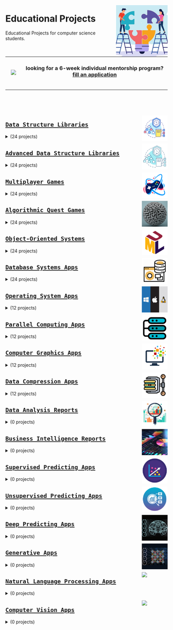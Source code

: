 <a href="/README.md"><img align="right" width="160" src="/logos/educational-projects.png"></img></a>

# Educational Projects
Educational Projects for computer science students.

<table>
    <tbody>
<tr>
<td align="center" width="10%"><a href="https://github.com/cs-MohamedAyman/cs-MohamedAyman/blob/master/mentorship-programs/educational-projects.md"><img src="https://github.com/cs-MohamedAyman/cs-MohamedAyman/blob/master/repos-icons/announcement.png" width="100%"></img></a></td>
<td align="center" width="90%"><h3>looking for a 6-week individual mentorship program? <a href="https://github.com/cs-MohamedAyman/cs-MohamedAyman/blob/master/mentorship-programs/educational-projects.md">fill an application</a></h3><br></td>
</tr>
    </tbody>
</table>

<br><br><br>

<a href="/data-structure-libraries/README.md"><img align="right" width="80" src="/logos/data-structure-libraries.png"></img></a>

## [`Data Structure Libraries`](/data-structure-libraries/README.md)

<details>
    <summary>(24 projects)</summary>
    <br>
<table>
    <thead>
        <tr>
<th width="120px" align="center"><a href="https://github.com/cs-MohamedAyman/Educational-Projects/blob/master/data-structure-libraries/README.md">Array Library</a></th>
<th width="120px" align="center"><a href="https://github.com/cs-MohamedAyman/Educational-Projects/blob/master/data-structure-libraries/README.md">Stack Array Based Library</a></th>
<th width="120px" align="center"><a href="https://github.com/cs-MohamedAyman/Educational-Projects/blob/master/data-structure-libraries/README.md">Queue Array Based Library</a></th>
<th width="120px" align="center"><a href="https://github.com/cs-MohamedAyman/Educational-Projects/blob/master/data-structure-libraries/README.md">Deque Array Based Library</a></th>
<th width="120px" align="center"><a href="https://github.com/cs-MohamedAyman/Educational-Projects/blob/master/data-structure-libraries/README.md">Linked List Library</a></th>
<th width="120px" align="center"><a href="https://github.com/cs-MohamedAyman/Educational-Projects/blob/master/data-structure-libraries/README.md">Stack Linked List Based Library</a></th>
<th width="120px" align="center"><a href="https://github.com/cs-MohamedAyman/Educational-Projects/blob/master/data-structure-libraries/README.md">Queue Linked List Based Library</a></th>
<th width="120px" align="center"><a href="https://github.com/cs-MohamedAyman/Educational-Projects/blob/master/data-structure-libraries/README.md">Deque Linked List Based Library</a></th>
        </tr>
    </thead>
    <tbody>
<td align="center"><a href="https://github.com/cs-MohamedAyman/Educational-Projects/blob/master/data-structure-libraries/README.md">
<img width="100%" src="https://github.com/cs-MohamedAyman/Educational-Projects/blob/master/logos/array-library.png"></img></a></td>
<td align="center"><a href="https://github.com/cs-MohamedAyman/Educational-Projects/blob/master/data-structure-libraries/README.md">
<img width="100%" src="https://github.com/cs-MohamedAyman/Educational-Projects/blob/master/logos/stack-library.png"></img></a></td>
<td align="center"><a href="https://github.com/cs-MohamedAyman/Educational-Projects/blob/master/data-structure-libraries/README.md">
<img width="100%" src="https://github.com/cs-MohamedAyman/Educational-Projects/blob/master/logos/queue-library.png"></img></a></td>
<td align="center"><a href="https://github.com/cs-MohamedAyman/Educational-Projects/blob/master/data-structure-libraries/README.md">
<img width="100%" src="https://github.com/cs-MohamedAyman/Educational-Projects/blob/master/logos/deque-library.png"></img></a></td>
<td align="center"><a href="https://github.com/cs-MohamedAyman/Educational-Projects/blob/master/data-structure-libraries/README.md">
<img width="100%" src="https://github.com/cs-MohamedAyman/Educational-Projects/blob/master/logos/linked-list-library.png"></img></a></td>
<td align="center"><a href="https://github.com/cs-MohamedAyman/Educational-Projects/blob/master/data-structure-libraries/README.md">
<img width="100%" src="https://github.com/cs-MohamedAyman/Educational-Projects/blob/master/logos/stack-library.png"></img></a></td>
<td align="center"><a href="https://github.com/cs-MohamedAyman/Educational-Projects/blob/master/data-structure-libraries/README.md">
<img width="100%" src="https://github.com/cs-MohamedAyman/Educational-Projects/blob/master/logos/queue-library.png"></img></a></td>
<td align="center"><a href="https://github.com/cs-MohamedAyman/Educational-Projects/blob/master/data-structure-libraries/README.md">
<img width="100%" src="https://github.com/cs-MohamedAyman/Educational-Projects/blob/master/logos/deque-library.png"></img></a></td>
    </tbody>
    <thead>
        <tr>
<th width="120px" align="center"><a href="https://github.com/cs-MohamedAyman/Educational-Projects/blob/master/data-structure-libraries/README.md">Binary Search Tree Library</a></th>
<th width="120px" align="center"><a href="https://github.com/cs-MohamedAyman/Educational-Projects/blob/master/data-structure-libraries/README.md">AVL Tree Library</a></th>
<th width="120px" align="center"><a href="https://github.com/cs-MohamedAyman/Educational-Projects/blob/master/data-structure-libraries/README.md">Red Black Tree Library</a></th>
<th width="120px" align="center"><a href="https://github.com/cs-MohamedAyman/Educational-Projects/blob/master/data-structure-libraries/README.md">Splay Tree Library</a></th>
<th width="120px" align="center"><a href="https://github.com/cs-MohamedAyman/Educational-Projects/blob/master/data-structure-libraries/README.md">Trie Library</a></th>
<th width="120px" align="center"><a href="https://github.com/cs-MohamedAyman/Educational-Projects/blob/master/data-structure-libraries/README.md">Disjoint Set Library</a></th>
<th width="120px" align="center"><a href="https://github.com/cs-MohamedAyman/Educational-Projects/blob/master/data-structure-libraries/README.md">Segment Tree Library</a></th>
<th width="120px" align="center"><a href="https://github.com/cs-MohamedAyman/Educational-Projects/blob/master/data-structure-libraries/README.md">Binary Indexed Tree Library</a></th>
        </tr>
    </thead>
    <tbody>
<td align="center"><a href="https://github.com/cs-MohamedAyman/Educational-Projects/blob/master/data-structure-libraries/README.md">
<img width="100%" src="https://github.com/cs-MohamedAyman/Educational-Projects/blob/master/logos/binary-search-tree-library.png"></img></a></td>
<td align="center"><a href="https://github.com/cs-MohamedAyman/Educational-Projects/blob/master/data-structure-libraries/README.md">
<img width="100%" src="https://github.com/cs-MohamedAyman/Educational-Projects/blob/master/logos/avl-tree-library.png"></img></a></td>
<td align="center"><a href="https://github.com/cs-MohamedAyman/Educational-Projects/blob/master/data-structure-libraries/README.md">
<img width="100%" src="https://github.com/cs-MohamedAyman/Educational-Projects/blob/master/logos/red-black-tree-library.png"></img></a></td>
<td align="center"><a href="https://github.com/cs-MohamedAyman/Educational-Projects/blob/master/data-structure-libraries/README.md">
<img width="100%" src="https://github.com/cs-MohamedAyman/Educational-Projects/blob/master/logos/splay-tree-library.png"></img></a></td>
<td align="center"><a href="https://github.com/cs-MohamedAyman/Educational-Projects/blob/master/data-structure-libraries/README.md">
<img width="100%" src="https://github.com/cs-MohamedAyman/Educational-Projects/blob/master/logos/trie-library.png"></img></a></td>
<td align="center"><a href="https://github.com/cs-MohamedAyman/Educational-Projects/blob/master/data-structure-libraries/README.md">
<img width="100%" src="https://github.com/cs-MohamedAyman/Educational-Projects/blob/master/logos/disjoint-set-library.png"></img></a></td>
<td align="center"><a href="https://github.com/cs-MohamedAyman/Educational-Projects/blob/master/data-structure-libraries/README.md">
<img width="100%" src="https://github.com/cs-MohamedAyman/Educational-Projects/blob/master/logos/segment-tree-library.png"></img></a></td>
<td align="center"><a href="https://github.com/cs-MohamedAyman/Educational-Projects/blob/master/data-structure-libraries/README.md">
<img width="100%" src="https://github.com/cs-MohamedAyman/Educational-Projects/blob/master/logos/binary-indexed-tree-library.png"></img></a></td>
    </tbody>
    <thead>
        <tr>
<th width="120px" align="center"><a href="https://github.com/cs-MohamedAyman/Educational-Projects/blob/master/data-structure-libraries/README.md">Binary Heap Library</a></th>
<th width="120px" align="center"><a href="https://github.com/cs-MohamedAyman/Educational-Projects/blob/master/data-structure-libraries/README.md">Binomial Heap Library</a></th>
<th width="120px" align="center"><a href="https://github.com/cs-MohamedAyman/Educational-Projects/blob/master/data-structure-libraries/README.md">Fibonacci Heap Library</a></th>
<th width="120px" align="center"><a href="https://github.com/cs-MohamedAyman/Educational-Projects/blob/master/data-structure-libraries/README.md">Pairing Heap Library</a></th>
<th width="120px" align="center"><a href="https://github.com/cs-MohamedAyman/Educational-Projects/blob/master/data-structure-libraries/README.md">Hash Map Library</a></th>
<th width="120px" align="center"><a href="https://github.com/cs-MohamedAyman/Educational-Projects/blob/master/data-structure-libraries/README.md">Open Addressing Hash Table Library</a></th>
<th width="120px" align="center"><a href="https://github.com/cs-MohamedAyman/Educational-Projects/blob/master/data-structure-libraries/README.md">Chained Hash Table Library</a></th>
<th width="120px" align="center"><a href="https://github.com/cs-MohamedAyman/Educational-Projects/blob/master/data-structure-libraries/README.md">Double Hashing Hash Table Library</a></th>
        </tr>
    </thead>
    <tbody>
<td align="center"><a href="https://github.com/cs-MohamedAyman/Educational-Projects/blob/master/data-structure-libraries/README.md">
<img width="100%" src="https://github.com/cs-MohamedAyman/Educational-Projects/blob/master/logos/binary-heap-library.png"></img></a></td>
<td align="center"><a href="https://github.com/cs-MohamedAyman/Educational-Projects/blob/master/data-structure-libraries/README.md">
<img width="100%" src="https://github.com/cs-MohamedAyman/Educational-Projects/blob/master/logos/binomial-heap-library.png"></img></a></td>
<td align="center"><a href="https://github.com/cs-MohamedAyman/Educational-Projects/blob/master/data-structure-libraries/README.md">
<img width="100%" src="https://github.com/cs-MohamedAyman/Educational-Projects/blob/master/logos/fibonacci-heap-library.png"></img></a></td>
<td align="center"><a href="https://github.com/cs-MohamedAyman/Educational-Projects/blob/master/data-structure-libraries/README.md">
<img width="100%" src="https://github.com/cs-MohamedAyman/Educational-Projects/blob/master/logos/pairing-heap-library.png"></img></a></td>
<td align="center"><a href="https://github.com/cs-MohamedAyman/Educational-Projects/blob/master/data-structure-libraries/README.md">
<img width="100%" src="https://github.com/cs-MohamedAyman/Educational-Projects/blob/master/logos/hash-map-library.png"></img></a></td>
<td align="center"><a href="https://github.com/cs-MohamedAyman/Educational-Projects/blob/master/data-structure-libraries/README.md">
<img width="100%" src="https://github.com/cs-MohamedAyman/Educational-Projects/blob/master/logos/open-addressing-hash-table-library.png"></img></a></td>
<td align="center"><a href="https://github.com/cs-MohamedAyman/Educational-Projects/blob/master/data-structure-libraries/README.md">
<img width="100%" src="https://github.com/cs-MohamedAyman/Educational-Projects/blob/master/logos/chained-hash-table-library.png"></img></a></td>
<td align="center"><a href="https://github.com/cs-MohamedAyman/Educational-Projects/blob/master/data-structure-libraries/README.md">
<img width="100%" src="https://github.com/cs-MohamedAyman/Educational-Projects/blob/master/logos/double-hashing-hash-table-library.png"></img></a></td>
    </tbody>
</table>
</details>


<a href="/advanced-data-structure-libraries/README.md"><img align="right" width="80" src="/logos/advanced-data-structure-libraries.png"></img></a>

## [`Advanced Data Structure Libraries`](/advanced-data-structure-libraries/README.md)

<details>
    <summary>(24 projects)</summary>
    <br>
<table>
    <thead>
        <tr>
<th width="120px" align="center"><a href="https://github.com/cs-MohamedAyman/Educational-Projects/blob/master/advanced-data-structure-libraries/README.md">Treap Library</a></th>
<th width="120px" align="center"><a href="https://github.com/cs-MohamedAyman/Educational-Projects/blob/master/advanced-data-structure-libraries/README.md">Interval Tree Library</a></th>
<th width="120px" align="center"><a href="https://github.com/cs-MohamedAyman/Educational-Projects/blob/master/advanced-data-structure-libraries/README.md">K-D Tree Library</a></th>
<th width="120px" align="center"><a href="https://github.com/cs-MohamedAyman/Educational-Projects/blob/master/advanced-data-structure-libraries/README.md">AA Tree Library</a></th>
<th width="120px" align="center"><a href="https://github.com/cs-MohamedAyman/Educational-Projects/blob/master/advanced-data-structure-libraries/README.md">Cartesian Tree Library</a></th>
<th width="120px" align="center"><a href="https://github.com/cs-MohamedAyman/Educational-Projects/blob/master/advanced-data-structure-libraries/README.md">2-3 Tree Library</a></th>
<th width="120px" align="center"><a href="https://github.com/cs-MohamedAyman/Educational-Projects/blob/master/advanced-data-structure-libraries/README.md">Scapegoat Tree Library</a></th>
<th width="120px" align="center"><a href="https://github.com/cs-MohamedAyman/Educational-Projects/blob/master/advanced-data-structure-libraries/README.md">Link-Cut Tree Library</a></th>
        </tr>
    </thead>
    <tbody>
<td align="center"><a href="https://github.com/cs-MohamedAyman/Educational-Projects/blob/master/advanced-data-structure-libraries/README.md">
<img width="100%" src="https://github.com/cs-MohamedAyman/Educational-Projects/blob/master/logos/treap-library.png"></img></a></td>
<td align="center"><a href="https://github.com/cs-MohamedAyman/Educational-Projects/blob/master/advanced-data-structure-libraries/README.md">
<img width="100%" src="https://github.com/cs-MohamedAyman/Educational-Projects/blob/master/logos/interval-tree-library.png"></img></a></td>
<td align="center"><a href="https://github.com/cs-MohamedAyman/Educational-Projects/blob/master/advanced-data-structure-libraries/README.md">
<img width="100%" src="https://github.com/cs-MohamedAyman/Educational-Projects/blob/master/logos/k-d-tree-library.png"></img></a></td>
<td align="center"><a href="https://github.com/cs-MohamedAyman/Educational-Projects/blob/master/advanced-data-structure-libraries/README.md">
<img width="100%" src="https://github.com/cs-MohamedAyman/Educational-Projects/blob/master/logos/aa-tree-library.png"></img></a></td>
<td align="center"><a href="https://github.com/cs-MohamedAyman/Educational-Projects/blob/master/advanced-data-structure-libraries/README.md">
<img width="100%" src="https://github.com/cs-MohamedAyman/Educational-Projects/blob/master/logos/cartesian-tree-library.png"></img></a></td>
<td align="center"><a href="https://github.com/cs-MohamedAyman/Educational-Projects/blob/master/advanced-data-structure-libraries/README.md">
<img width="100%" src="https://github.com/cs-MohamedAyman/Educational-Projects/blob/master/logos/2-3-tree-library.png"></img></a></td>
<td align="center"><a href="https://github.com/cs-MohamedAyman/Educational-Projects/blob/master/advanced-data-structure-libraries/README.md">
<img width="100%" src="https://github.com/cs-MohamedAyman/Educational-Projects/blob/master/logos/scapegoat-tree-library.png"></img></a></td>
<td align="center"><a href="https://github.com/cs-MohamedAyman/Educational-Projects/blob/master/advanced-data-structure-libraries/README.md">
<img width="100%" src="https://github.com/cs-MohamedAyman/Educational-Projects/blob/master/logos/link-cut-tree-library.png"></img></a></td>
    </tbody>
    <thead>
        <tr>
<th width="120px" align="center"><a href="https://github.com/cs-MohamedAyman/Educational-Projects/blob/master/advanced-data-structure-libraries/README.md">Skip List Library</a></th>
<th width="120px" align="center"><a href="https://github.com/cs-MohamedAyman/Educational-Projects/blob/master/advanced-data-structure-libraries/README.md">B-Tree Library</a></th>
<th width="120px" align="center"><a href="https://github.com/cs-MohamedAyman/Educational-Projects/blob/master/advanced-data-structure-libraries/README.md">R-Tree Library</a></th>
<th width="120px" align="center"><a href="https://github.com/cs-MohamedAyman/Educational-Projects/blob/master/advanced-data-structure-libraries/README.md">K-ary Tree Library</a></th>
<th width="120px" align="center"><a href="https://github.com/cs-MohamedAyman/Educational-Projects/blob/master/advanced-data-structure-libraries/README.md">Cuckoo Hash Table Library</a></th>
<th width="120px" align="center"><a href="https://github.com/cs-MohamedAyman/Educational-Projects/blob/master/advanced-data-structure-libraries/README.md">Robin Hood Hash Table Library</a></th>
<th width="120px" align="center"><a href="https://github.com/cs-MohamedAyman/Educational-Projects/blob/master/advanced-data-structure-libraries/README.md">Hopscotch Hash Table Library</a></th>
<th width="120px" align="center"><a href="https://github.com/cs-MohamedAyman/Educational-Projects/blob/master/advanced-data-structure-libraries/README.md">Dynamic Perfect Hash Table Library</a></th>
        </tr>
    </thead>
    <tbody>
<td align="center"><a href="https://github.com/cs-MohamedAyman/Educational-Projects/blob/master/advanced-data-structure-libraries/README.md">
<img width="100%" src="https://github.com/cs-MohamedAyman/Educational-Projects/blob/master/logos/skip-list-library.png"></img></a></td>
<td align="center"><a href="https://github.com/cs-MohamedAyman/Educational-Projects/blob/master/advanced-data-structure-libraries/README.md">
<img width="100%" src="https://github.com/cs-MohamedAyman/Educational-Projects/blob/master/logos/b-tree-library.png"></img></a></td>
<td align="center"><a href="https://github.com/cs-MohamedAyman/Educational-Projects/blob/master/advanced-data-structure-libraries/README.md">
<img width="100%" src="https://github.com/cs-MohamedAyman/Educational-Projects/blob/master/logos/r-tree-library.png"></img></a></td>
<td align="center"><a href="https://github.com/cs-MohamedAyman/Educational-Projects/blob/master/advanced-data-structure-libraries/README.md">
<img width="100%" src="https://github.com/cs-MohamedAyman/Educational-Projects/blob/master/logos/k-ary-tree-library.png"></img></a></td>
<td align="center"><a href="https://github.com/cs-MohamedAyman/Educational-Projects/blob/master/advanced-data-structure-libraries/README.md">
<img width="100%" src="https://github.com/cs-MohamedAyman/Educational-Projects/blob/master/logos/cuckoo-hash-table-library.png"></img></a></td>
<td align="center"><a href="https://github.com/cs-MohamedAyman/Educational-Projects/blob/master/advanced-data-structure-libraries/README.md">
<img width="100%" src="https://github.com/cs-MohamedAyman/Educational-Projects/blob/master/logos/robin-hood-hash-table-library.png"></img></a></td>
<td align="center"><a href="https://github.com/cs-MohamedAyman/Educational-Projects/blob/master/advanced-data-structure-libraries/README.md">
<img width="100%" src="https://github.com/cs-MohamedAyman/Educational-Projects/blob/master/logos/hopscotch-hash-table-library.png"></img></a></td>
<td align="center"><a href="https://github.com/cs-MohamedAyman/Educational-Projects/blob/master/advanced-data-structure-libraries/README.md">
<img width="100%" src="https://github.com/cs-MohamedAyman/Educational-Projects/blob/master/logos/dynamic-perfect-hash-table-library.png"></img></a></td>
    </tbody>
    <thead>
        <tr>
<th width="120px" align="center"><a href="https://github.com/cs-MohamedAyman/Educational-Projects/blob/master/advanced-data-structure-libraries/README.md">Suffix Array Library</a></th>
<th width="120px" align="center"><a href="https://github.com/cs-MohamedAyman/Educational-Projects/blob/master/advanced-data-structure-libraries/README.md">Suffix Tree Library</a></th>
<th width="120px" align="center"><a href="https://github.com/cs-MohamedAyman/Educational-Projects/blob/master/advanced-data-structure-libraries/README.md">Suffix Automaton Library</a></th>
<th width="120px" align="center"><a href="https://github.com/cs-MohamedAyman/Educational-Projects/blob/master/advanced-data-structure-libraries/README.md">Sparse Suffix Array/Tree Library</a></th>
<th width="120px" align="center"><a href="https://github.com/cs-MohamedAyman/Educational-Projects/blob/master/advanced-data-structure-libraries/README.md">Generalized Suffix Array/Tree Library</a></th>
<th width="120px" align="center"><a href="https://github.com/cs-MohamedAyman/Educational-Projects/blob/master/advanced-data-structure-libraries/README.md">Dynamic Suffix Array/Tree Library</a></th>
<th width="120px" align="center"><a href="https://github.com/cs-MohamedAyman/Educational-Projects/blob/master/advanced-data-structure-libraries/README.md">Online Suffix Array/Tree Library</a></th>
<th width="120px" align="center"><a href="https://github.com/cs-MohamedAyman/Educational-Projects/blob/master/advanced-data-structure-libraries/README.md">Compressed Suffix Array/Tree Library</a></th>
        </tr>
    </thead>
    <tbody>
<td align="center"><a href="https://github.com/cs-MohamedAyman/Educational-Projects/blob/master/advanced-data-structure-libraries/README.md">
<img width="100%" src="https://github.com/cs-MohamedAyman/Educational-Projects/blob/master/logos/suffix-array-library.png"></img></a></td>
<td align="center"><a href="https://github.com/cs-MohamedAyman/Educational-Projects/blob/master/advanced-data-structure-libraries/README.md">
<img width="100%" src="https://github.com/cs-MohamedAyman/Educational-Projects/blob/master/logos/suffix-tree-library.png"></img></a></td>
<td align="center"><a href="https://github.com/cs-MohamedAyman/Educational-Projects/blob/master/advanced-data-structure-libraries/README.md">
<img width="100%" src="https://github.com/cs-MohamedAyman/Educational-Projects/blob/master/logos/suffix-automaton-library.png"></img></a></td>
<td align="center"><a href="https://github.com/cs-MohamedAyman/Educational-Projects/blob/master/advanced-data-structure-libraries/README.md">
<img width="100%" src="https://github.com/cs-MohamedAyman/Educational-Projects/blob/master/logos/sparse-suffix-array-tree-library.png"></img></a></td>
<td align="center"><a href="https://github.com/cs-MohamedAyman/Educational-Projects/blob/master/advanced-data-structure-libraries/README.md">
<img width="100%" src="https://github.com/cs-MohamedAyman/Educational-Projects/blob/master/logos/generalized-suffix-array-tree-library.png"></img></a></td>
<td align="center"><a href="https://github.com/cs-MohamedAyman/Educational-Projects/blob/master/advanced-data-structure-libraries/README.md">
<img width="100%" src="https://github.com/cs-MohamedAyman/Educational-Projects/blob/master/logos/dynamic-suffix-array-tree-library.png"></img></a></td>
<td align="center"><a href="https://github.com/cs-MohamedAyman/Educational-Projects/blob/master/advanced-data-structure-libraries/README.md">
<img width="100%" src="https://github.com/cs-MohamedAyman/Educational-Projects/blob/master/logos/online-suffix-array-tree-library.png"></img></a></td>
<td align="center"><a href="https://github.com/cs-MohamedAyman/Educational-Projects/blob/master/advanced-data-structure-libraries/README.md">
<img width="100%" src="https://github.com/cs-MohamedAyman/Educational-Projects/blob/master/logos/compressed-suffix-array-tree-library.png"></img></a></td>
    </tbody>
</table>
</details>


<a href="/multiplayer-games/README.md"><img align="right" width="80" src="/logos/multiplayer-games.png"></img></a>

## [`Multiplayer Games`](/multiplayer-games/README.md)

<details>
    <summary>(24 projects)</summary>
    <br>
<table>
    <thead>
        <tr>
<th width="120px" align="center"><a href="https://github.com/cs-MohamedAyman/Educational-Projects/blob/master/multiplayer-games/README.md">Tic Tac Toe Game</a></th>
<th width="120px" align="center"><a href="https://github.com/cs-MohamedAyman/Educational-Projects/blob/master/multiplayer-games/README.md">SOS Game</a></th>
<th width="120px" align="center"><a href="https://github.com/cs-MohamedAyman/Educational-Projects/blob/master/multiplayer-games/README.md">Reversi Game</a></th>
<th width="120px" align="center"><a href="https://github.com/cs-MohamedAyman/Educational-Projects/blob/master/multiplayer-games/README.md">Draughts Game</a></th>
<th width="120px" align="center"><a href="https://github.com/cs-MohamedAyman/Educational-Projects/blob/master/multiplayer-games/README.md">Ultimate Tic Tac Toe Game</a></th>
<th width="120px" align="center"><a href="https://github.com/cs-MohamedAyman/Educational-Projects/blob/master/multiplayer-games/README.md">Battleship Game</a></th>
<th width="120px" align="center"><a href="https://github.com/cs-MohamedAyman/Educational-Projects/blob/master/multiplayer-games/README.md">Alphago Game</a></th>
<th width="120px" align="center"><a href="https://github.com/cs-MohamedAyman/Educational-Projects/blob/master/multiplayer-games/README.md">Chess Game</a></th>
        </tr>
    </thead>
    <tbody>
<td align="center"><a href="https://github.com/cs-MohamedAyman/Educational-Projects/blob/master/multiplayer-games/README.md">
<img width="100%" src="https://github.com/cs-MohamedAyman/Educational-Projects/blob/master/logos/tic-tac-toe-game.png"></img></a></td>
<td align="center"><a href="https://github.com/cs-MohamedAyman/Educational-Projects/blob/master/multiplayer-games/README.md">
<img width="100%" src="https://github.com/cs-MohamedAyman/Educational-Projects/blob/master/logos/sos-game.png"></img></a></td>
<td align="center"><a href="https://github.com/cs-MohamedAyman/Educational-Projects/blob/master/multiplayer-games/README.md">
<img width="100%" src="https://github.com/cs-MohamedAyman/Educational-Projects/blob/master/logos/reversi-game.png"></img></a></td>
<td align="center"><a href="https://github.com/cs-MohamedAyman/Educational-Projects/blob/master/multiplayer-games/README.md">
<img width="100%" src="https://github.com/cs-MohamedAyman/Educational-Projects/blob/master/logos/draughts-game.png"></img></a></td>
<td align="center"><a href="https://github.com/cs-MohamedAyman/Educational-Projects/blob/master/multiplayer-games/README.md">
<img width="100%" src="https://github.com/cs-MohamedAyman/Educational-Projects/blob/master/logos/ultimate-tic-tac-toe-game.png"></img></a></td>
<td align="center"><a href="https://github.com/cs-MohamedAyman/Educational-Projects/blob/master/multiplayer-games/README.md">
<img width="100%" src="https://github.com/cs-MohamedAyman/Educational-Projects/blob/master/logos/battleship-game.png"></img></a></td>
<td align="center"><a href="https://github.com/cs-MohamedAyman/Educational-Projects/blob/master/multiplayer-games/README.md">
<img width="100%" src="https://github.com/cs-MohamedAyman/Educational-Projects/blob/master/logos/alphago-game.png"></img></a></td>
<td align="center"><a href="https://github.com/cs-MohamedAyman/Educational-Projects/blob/master/multiplayer-games/README.md">
<img width="100%" src="https://github.com/cs-MohamedAyman/Educational-Projects/blob/master/logos/chess-game.png"></img></a></td>
    </tbody>
    <thead>
        <tr>
<th width="120px" align="center"><a href="https://github.com/cs-MohamedAyman/Educational-Projects/blob/master/multiplayer-games/README.md">Dots and Boxes Game</a></th>
<th width="120px" align="center"><a href="https://github.com/cs-MohamedAyman/Educational-Projects/blob/master/multiplayer-games/README.md">Connect Four Game</a></th>
<th width="120px" align="center"><a href="https://github.com/cs-MohamedAyman/Educational-Projects/blob/master/multiplayer-games/README.md">Gomoku Game</a></th>
<th width="120px" align="center"><a href="https://github.com/cs-MohamedAyman/Educational-Projects/blob/master/multiplayer-games/README.md">Snakes and Ladders Game</a></th>
<th width="120px" align="center"><a href="https://github.com/cs-MohamedAyman/Educational-Projects/blob/master/multiplayer-games/README.md">Hex Game</a></th>
<th width="120px" align="center"><a href="https://github.com/cs-MohamedAyman/Educational-Projects/blob/master/multiplayer-games/README.md">Yahtzee Game</a></th>
<th width="120px" align="center"><a href="https://github.com/cs-MohamedAyman/Educational-Projects/blob/master/multiplayer-games/README.md">Bingo Game</a></th>
<th width="120px" align="center"><a href="https://github.com/cs-MohamedAyman/Educational-Projects/blob/master/multiplayer-games/README.md">Ludo Game</a></th>
        </tr>
    </thead>
    <tbody>
<td align="center"><a href="https://github.com/cs-MohamedAyman/Educational-Projects/blob/master/multiplayer-games/README.md">
<img width="100%" src="https://github.com/cs-MohamedAyman/Educational-Projects/blob/master/logos/dots-and-boxes-game.png"></img></a></td>
<td align="center"><a href="https://github.com/cs-MohamedAyman/Educational-Projects/blob/master/multiplayer-games/README.md">
<img width="100%" src="https://github.com/cs-MohamedAyman/Educational-Projects/blob/master/logos/connect-four-game.png"></img></a></td>
<td align="center"><a href="https://github.com/cs-MohamedAyman/Educational-Projects/blob/master/multiplayer-games/README.md">
<img width="100%" src="https://github.com/cs-MohamedAyman/Educational-Projects/blob/master/logos/gomoku-game.png"></img></a></td>
<td align="center"><a href="https://github.com/cs-MohamedAyman/Educational-Projects/blob/master/multiplayer-games/README.md">
<img width="100%" src="https://github.com/cs-MohamedAyman/Educational-Projects/blob/master/logos/snakes-and-ladders-game.png"></img></a></td>
<td align="center"><a href="https://github.com/cs-MohamedAyman/Educational-Projects/blob/master/multiplayer-games/README.md">
<img width="100%" src="https://github.com/cs-MohamedAyman/Educational-Projects/blob/master/logos/hex-game.png"></img></a></td>
<td align="center"><a href="https://github.com/cs-MohamedAyman/Educational-Projects/blob/master/multiplayer-games/README.md">
<img width="100%" src="https://github.com/cs-MohamedAyman/Educational-Projects/blob/master/logos/yahtzee-game.png"></img></a></td>
<td align="center"><a href="https://github.com/cs-MohamedAyman/Educational-Projects/blob/master/multiplayer-games/README.md">
<img width="100%" src="https://github.com/cs-MohamedAyman/Educational-Projects/blob/master/logos/bingo-game.png"></img></a></td>
<td align="center"><a href="https://github.com/cs-MohamedAyman/Educational-Projects/blob/master/multiplayer-games/README.md">
<img width="100%" src="https://github.com/cs-MohamedAyman/Educational-Projects/blob/master/logos/ludo-game.png"></img></a></td>
    </tbody>
    <thead>
        <tr>
<th width="120px" align="center"><a href="https://github.com/cs-MohamedAyman/Educational-Projects/blob/master/multiplayer-games/README.md">Pig Dice Game</a></th>
<th width="120px" align="center"><a href="https://github.com/cs-MohamedAyman/Educational-Projects/blob/master/multiplayer-games/README.md">Dice Magic Game</a></th>
<th width="120px" align="center"><a href="https://github.com/cs-MohamedAyman/Educational-Projects/blob/master/multiplayer-games/README.md">Chess Endgame Game</a></th>
<th width="120px" align="center"><a href="https://github.com/cs-MohamedAyman/Educational-Projects/blob/master/multiplayer-games/README.md">Word Search Game</a></th>
<th width="120px" align="center"><a href="https://github.com/cs-MohamedAyman/Educational-Projects/blob/master/multiplayer-games/README.md">Race to 100 Game</a></th>
<th width="120px" align="center"><a href="https://github.com/cs-MohamedAyman/Educational-Projects/blob/master/multiplayer-games/README.md">Farkle Game</a></th>
<th width="120px" align="center"><a href="https://github.com/cs-MohamedAyman/Educational-Projects/blob/master/multiplayer-games/README.md">Knock Out Game</a></th>
<th width="120px" align="center"><a href="https://github.com/cs-MohamedAyman/Educational-Projects/blob/master/multiplayer-games/README.md">Left Center Right Game</a></th>
        </tr>
    </thead>
    <tbody>
<td align="center"><a href="https://github.com/cs-MohamedAyman/Educational-Projects/blob/master/multiplayer-games/README.md">
<img width="100%" src="https://github.com/cs-MohamedAyman/Educational-Projects/blob/master/logos/pig-dice-game.png"></img></a></td>
<td align="center"><a href="https://github.com/cs-MohamedAyman/Educational-Projects/blob/master/multiplayer-games/README.md">
<img width="100%" src="https://github.com/cs-MohamedAyman/Educational-Projects/blob/master/logos/dice-magic-game.png"></img></a></td>
<td align="center"><a href="https://github.com/cs-MohamedAyman/Educational-Projects/blob/master/multiplayer-games/README.md">
<img width="100%" src="https://github.com/cs-MohamedAyman/Educational-Projects/blob/master/logos/chess-endgame-game.png"></img></a></td>
<td align="center"><a href="https://github.com/cs-MohamedAyman/Educational-Projects/blob/master/multiplayer-games/README.md">
<img width="100%" src="https://github.com/cs-MohamedAyman/Educational-Projects/blob/master/logos/word-search-game.png"></img></a></td>
<td align="center"><a href="https://github.com/cs-MohamedAyman/Educational-Projects/blob/master/multiplayer-games/README.md">
<img width="100%" src="https://github.com/cs-MohamedAyman/Educational-Projects/blob/master/logos/race-to-100-game.png"></img></a></td>
<td align="center"><a href="https://github.com/cs-MohamedAyman/Educational-Projects/blob/master/multiplayer-games/README.md">
<img width="100%" src="https://github.com/cs-MohamedAyman/Educational-Projects/blob/master/logos/farkle-game.png"></img></a></td>
<td align="center"><a href="https://github.com/cs-MohamedAyman/Educational-Projects/blob/master/multiplayer-games/README.md">
<img width="100%" src="https://github.com/cs-MohamedAyman/Educational-Projects/blob/master/logos/knock-out-game.png"></img></a></td>
<td align="center"><a href="https://github.com/cs-MohamedAyman/Educational-Projects/blob/master/multiplayer-games/README.md">
<img width="100%" src="https://github.com/cs-MohamedAyman/Educational-Projects/blob/master/logos/left-center-right-game.png"></img></a></td>
    </tbody>
</table>
</details>


<a href="/algorithmic-quest-games/README.md"><img align="right" width="80" src="/logos/algorithmic-quest-games.png"></img></a>

## [`Algorithmic Quest Games`](/algorithmic-quest-games/README.md)

<details>
    <summary>(24 projects)</summary>
    <br>
<table>
    <thead>
        <tr>
<th width="120px" align="center"><a href="https://github.com/cs-MohamedAyman/Educational-Projects/blob/master/algorithmic-quest-games/README.md">Eight Puzzle Game</a></th>
<th width="120px" align="center"><a href="https://github.com/cs-MohamedAyman/Educational-Projects/blob/master/algorithmic-quest-games/README.md">Sudoku Game</a></th>
<th width="120px" align="center"><a href="https://github.com/cs-MohamedAyman/Educational-Projects/blob/master/algorithmic-quest-games/README.md">Match Cards Game</a></th>
<th width="120px" align="center"><a href="https://github.com/cs-MohamedAyman/Educational-Projects/blob/master/algorithmic-quest-games/README.md">Minesweeper Game</a></th>
<th width="120px" align="center"><a href="https://github.com/cs-MohamedAyman/Educational-Projects/blob/master/algorithmic-quest-games/README.md">Zuma Game</a></th>
<th width="120px" align="center"><a href="https://github.com/cs-MohamedAyman/Educational-Projects/blob/master/algorithmic-quest-games/README.md">Snake Game</a></th>
<th width="120px" align="center"><a href="https://github.com/cs-MohamedAyman/Educational-Projects/blob/master/algorithmic-quest-games/README.md">Cube Block Game</a></th>
<th width="120px" align="center"><a href="https://github.com/cs-MohamedAyman/Educational-Projects/blob/master/algorithmic-quest-games/README.md">Ball Sort Game</a></th>
        </tr>
    </thead>
    <tbody>
<td align="center"><a href="https://github.com/cs-MohamedAyman/Educational-Projects/blob/master/algorithmic-quest-games/README.md">
<img width="100%" src="https://github.com/cs-MohamedAyman/Educational-Projects/blob/master/logos/eight-puzzle-game.png"></img></a></td>
<td align="center"><a href="https://github.com/cs-MohamedAyman/Educational-Projects/blob/master/algorithmic-quest-games/README.md">
<img width="100%" src="https://github.com/cs-MohamedAyman/Educational-Projects/blob/master/logos/sudoku-game.png"></img></a></td>
<td align="center"><a href="https://github.com/cs-MohamedAyman/Educational-Projects/blob/master/algorithmic-quest-games/README.md">
<img width="100%" src="https://github.com/cs-MohamedAyman/Educational-Projects/blob/master/logos/match-cards-game.png"></img></a></td>
<td align="center"><a href="https://github.com/cs-MohamedAyman/Educational-Projects/blob/master/algorithmic-quest-games/README.md">
<img width="100%" src="https://github.com/cs-MohamedAyman/Educational-Projects/blob/master/logos/minesweeper-game.png"></img></a></td>
<td align="center"><a href="https://github.com/cs-MohamedAyman/Educational-Projects/blob/master/algorithmic-quest-games/README.md">
<img width="100%" src="https://github.com/cs-MohamedAyman/Educational-Projects/blob/master/logos/zuma-game.png"></img></a></td>
<td align="center"><a href="https://github.com/cs-MohamedAyman/Educational-Projects/blob/master/algorithmic-quest-games/README.md">
<img width="100%" src="https://github.com/cs-MohamedAyman/Educational-Projects/blob/master/logos/snake-game.png"></img></a></td>
<td align="center"><a href="https://github.com/cs-MohamedAyman/Educational-Projects/blob/master/algorithmic-quest-games/README.md">
<img width="100%" src="https://github.com/cs-MohamedAyman/Educational-Projects/blob/master/logos/cube-block-game.png"></img></a></td>
<td align="center"><a href="https://github.com/cs-MohamedAyman/Educational-Projects/blob/master/algorithmic-quest-games/README.md">
<img width="100%" src="https://github.com/cs-MohamedAyman/Educational-Projects/blob/master/logos/ball-sort-game.png"></img></a></td>
    </tbody>
    <thead>
        <tr>
<th width="120px" align="center"><a href="https://github.com/cs-MohamedAyman/Educational-Projects/blob/master/algorithmic-quest-games/README.md">2048 Game</a></th>
<th width="120px" align="center"><a href="https://github.com/cs-MohamedAyman/Educational-Projects/blob/master/algorithmic-quest-games/README.md">Merge Wood Game</a></th>
<th width="120px" align="center"><a href="https://github.com/cs-MohamedAyman/Educational-Projects/blob/master/algorithmic-quest-games/README.md">Merge Block Game</a></th>
<th width="120px" align="center"><a href="https://github.com/cs-MohamedAyman/Educational-Projects/blob/master/algorithmic-quest-games/README.md">2248 Game</a></th>
<th width="120px" align="center"><a href="https://github.com/cs-MohamedAyman/Educational-Projects/blob/master/algorithmic-quest-games/README.md">Pacman Game</a></th>
<th width="120px" align="center"><a href="https://github.com/cs-MohamedAyman/Educational-Projects/blob/master/algorithmic-quest-games/README.md">Maze Game</a></th>
<th width="120px" align="center"><a href="https://github.com/cs-MohamedAyman/Educational-Projects/blob/master/algorithmic-quest-games/README.md">Knights Tour Game</a></th>
<th width="120px" align="center"><a href="https://github.com/cs-MohamedAyman/Educational-Projects/blob/master/algorithmic-quest-games/README.md">Eight Queens Game</a></th>
        </tr>
    </thead>
    <tbody>
<td align="center"><a href="https://github.com/cs-MohamedAyman/Educational-Projects/blob/master/algorithmic-quest-games/README.md">
<img width="100%" src="https://github.com/cs-MohamedAyman/Educational-Projects/blob/master/logos/2048-game.png"></img></a></td>
<td align="center"><a href="https://github.com/cs-MohamedAyman/Educational-Projects/blob/master/algorithmic-quest-games/README.md">
<img width="100%" src="https://github.com/cs-MohamedAyman/Educational-Projects/blob/master/logos/merge-wood-game.png"></img></a></td>
<td align="center"><a href="https://github.com/cs-MohamedAyman/Educational-Projects/blob/master/algorithmic-quest-games/README.md">
<img width="100%" src="https://github.com/cs-MohamedAyman/Educational-Projects/blob/master/logos/merge-block-game.png"></img></a></td>
<td align="center"><a href="https://github.com/cs-MohamedAyman/Educational-Projects/blob/master/algorithmic-quest-games/README.md">
<img width="100%" src="https://github.com/cs-MohamedAyman/Educational-Projects/blob/master/logos/2248-game.png"></img></a></td>
<td align="center"><a href="https://github.com/cs-MohamedAyman/Educational-Projects/blob/master/algorithmic-quest-games/README.md">
<img width="100%" src="https://github.com/cs-MohamedAyman/Educational-Projects/blob/master/logos/pacman-game.png"></img></a></td>
<td align="center"><a href="https://github.com/cs-MohamedAyman/Educational-Projects/blob/master/algorithmic-quest-games/README.md">
<img width="100%" src="https://github.com/cs-MohamedAyman/Educational-Projects/blob/master/logos/maze-game.png"></img></a></td>
<td align="center"><a href="https://github.com/cs-MohamedAyman/Educational-Projects/blob/master/algorithmic-quest-games/README.md">
<img width="100%" src="https://github.com/cs-MohamedAyman/Educational-Projects/blob/master/logos/knights-tour-game.png"></img></a></td>
<td align="center"><a href="https://github.com/cs-MohamedAyman/Educational-Projects/blob/master/algorithmic-quest-games/README.md">
<img width="100%" src="https://github.com/cs-MohamedAyman/Educational-Projects/blob/master/logos/eight-queens-game.png"></img></a></td>
    </tbody>
    <thead>
        <tr>
<th width="120px" align="center"><a href="https://github.com/cs-MohamedAyman/Educational-Projects/blob/master/algorithmic-quest-games/README.md">Multi Sudoku Game</a></th>
<th width="120px" align="center"><a href="https://github.com/cs-MohamedAyman/Educational-Projects/blob/master/algorithmic-quest-games/README.md">Slitherlink Game</a></th>
<th width="120px" align="center"><a href="https://github.com/cs-MohamedAyman/Educational-Projects/blob/master/algorithmic-quest-games/README.md">Make Ten Drop Game</a></th>
<th width="120px" align="center"><a href="https://github.com/cs-MohamedAyman/Educational-Projects/blob/master/algorithmic-quest-games/README.md">Spots Connect Game</a></th>
<th width="120px" align="center"><a href="https://github.com/cs-MohamedAyman/Educational-Projects/blob/master/algorithmic-quest-games/README.md">Blokus Game</a></th>
<th width="120px" align="center"><a href="https://github.com/cs-MohamedAyman/Educational-Projects/blob/master/algorithmic-quest-games/README.md">Blockudoku Game</a></th>
<th width="120px" align="center"><a href="https://github.com/cs-MohamedAyman/Educational-Projects/blob/master/algorithmic-quest-games/README.md">Fruit Master Game</a></th>
<th width="120px" align="center"><a href="https://github.com/cs-MohamedAyman/Educational-Projects/blob/master/algorithmic-quest-games/README.md">Bubble Poke Game</a></th>
        </tr>
    </thead>
    <tbody>
<td align="center"><a href="https://github.com/cs-MohamedAyman/Educational-Projects/blob/master/algorithmic-quest-games/README.md">
<img width="100%" src="https://github.com/cs-MohamedAyman/Educational-Projects/blob/master/logos/multi-sudoku-game.png"></img></a></td>
<td align="center"><a href="https://github.com/cs-MohamedAyman/Educational-Projects/blob/master/algorithmic-quest-games/README.md">
<img width="100%" src="https://github.com/cs-MohamedAyman/Educational-Projects/blob/master/logos/slitherlink-game.png"></img></a></td>
<td align="center"><a href="https://github.com/cs-MohamedAyman/Educational-Projects/blob/master/algorithmic-quest-games/README.md">
<img width="100%" src="https://github.com/cs-MohamedAyman/Educational-Projects/blob/master/logos/make-ten-drop-game.png"></img></a></td>
<td align="center"><a href="https://github.com/cs-MohamedAyman/Educational-Projects/blob/master/algorithmic-quest-games/README.md">
<img width="100%" src="https://github.com/cs-MohamedAyman/Educational-Projects/blob/master/logos/spots-connect-game.png"></img></a></td>
<td align="center"><a href="https://github.com/cs-MohamedAyman/Educational-Projects/blob/master/algorithmic-quest-games/README.md">
<img width="100%" src="https://github.com/cs-MohamedAyman/Educational-Projects/blob/master/logos/blokus-game.png"></img></a></td>
<td align="center"><a href="https://github.com/cs-MohamedAyman/Educational-Projects/blob/master/algorithmic-quest-games/README.md">
<img width="100%" src="https://github.com/cs-MohamedAyman/Educational-Projects/blob/master/logos/blockudoku-game.png"></img></a></td>
<td align="center"><a href="https://github.com/cs-MohamedAyman/Educational-Projects/blob/master/algorithmic-quest-games/README.md">
<img width="100%" src="https://github.com/cs-MohamedAyman/Educational-Projects/blob/master/logos/fruit-master-game.png"></img></a></td>
<td align="center"><a href="https://github.com/cs-MohamedAyman/Educational-Projects/blob/master/algorithmic-quest-games/README.md">
<img width="100%" src="https://github.com/cs-MohamedAyman/Educational-Projects/blob/master/logos/bubble-poke-game.png"></img></a></td>
    </tbody>
</table>
</details>


<a href="/object-oriented-systems/README.md"><img align="right" width="80" src="/logos/object-oriented-systems.png"></img></a>

## [`Object-Oriented Systems`](/object-oriented-systems/README.md)

<details>
    <summary>(24 projects)</summary>
    <br>
<table>
    <thead>
        <tr>
<th width="120px" align="center"><a href="https://github.com/cs-MohamedAyman/Educational-Projects/blob/master/object-oriented-systems/README.md">Mobile Contacts System</a></th>
<th width="120px" align="center"><a href="https://github.com/cs-MohamedAyman/Educational-Projects/blob/master/object-oriented-systems/README.md">Restaurant Orders System</a></th>
<th width="120px" align="center"><a href="https://github.com/cs-MohamedAyman/Educational-Projects/blob/master/object-oriented-systems/README.md">Issue Tracking System</a></th>
<th width="120px" align="center"><a href="https://github.com/cs-MohamedAyman/Educational-Projects/blob/master/object-oriented-systems/README.md">Ticketing System</a></th>
<th width="120px" align="center"><a href="https://github.com/cs-MohamedAyman/Educational-Projects/blob/master/object-oriented-systems/README.md">Equation Solver</a></th>
<th width="120px" align="center"><a href="https://github.com/cs-MohamedAyman/Educational-Projects/blob/master/object-oriented-systems/README.md">Airport System</a></th>
<th width="120px" align="center"><a href="https://github.com/cs-MohamedAyman/Educational-Projects/blob/master/object-oriented-systems/README.md">Company System</a></th>
<th width="120px" align="center"><a href="https://github.com/cs-MohamedAyman/Educational-Projects/blob/master/object-oriented-systems/README.md">School System</a></th>
        </tr>
    </thead>
    <tbody>
<td align="center"><a href="https://github.com/cs-MohamedAyman/Educational-Projects/blob/master/object-oriented-systems/README.md">
<img width="100%" src="https://github.com/cs-MohamedAyman/Educational-Projects/blob/master/logos/mobile-contacts-system.png"></img></a></td>
<td align="center"><a href="https://github.com/cs-MohamedAyman/Educational-Projects/blob/master/object-oriented-systems/README.md">
<img width="100%" src="https://github.com/cs-MohamedAyman/Educational-Projects/blob/master/logos/restaurant-orders-system.png"></img></a></td>
<td align="center"><a href="https://github.com/cs-MohamedAyman/Educational-Projects/blob/master/object-oriented-systems/README.md">
<img width="100%" src="https://github.com/cs-MohamedAyman/Educational-Projects/blob/master/logos/issue-tracking-system.png"></img></a></td>
<td align="center"><a href="https://github.com/cs-MohamedAyman/Educational-Projects/blob/master/object-oriented-systems/README.md">
<img width="100%" src="https://github.com/cs-MohamedAyman/Educational-Projects/blob/master/logos/ticketing-system.png"></img></a></td>
<td align="center"><a href="https://github.com/cs-MohamedAyman/Educational-Projects/blob/master/object-oriented-systems/README.md">
<img width="100%" src="https://github.com/cs-MohamedAyman/Educational-Projects/blob/master/logos/equation-solver.png"></img></a></td>
<td align="center"><a href="https://github.com/cs-MohamedAyman/Educational-Projects/blob/master/object-oriented-systems/README.md">
<img width="100%" src="https://github.com/cs-MohamedAyman/Educational-Projects/blob/master/logos/airport-system.png"></img></a></td>
<td align="center"><a href="https://github.com/cs-MohamedAyman/Educational-Projects/blob/master/object-oriented-systems/README.md">
<img width="100%" src="https://github.com/cs-MohamedAyman/Educational-Projects/blob/master/logos/company-system.png"></img></a></td>
<td align="center"><a href="https://github.com/cs-MohamedAyman/Educational-Projects/blob/master/object-oriented-systems/README.md">
<img width="100%" src="https://github.com/cs-MohamedAyman/Educational-Projects/blob/master/logos/school-system.png"></img></a></td>
    </tbody>
    <thead>
        <tr>
<th width="120px" align="center"><a href="https://github.com/cs-MohamedAyman/Educational-Projects/blob/master/object-oriented-systems/README.md">Library System</a></th>
<th width="120px" align="center"><a href="https://github.com/cs-MohamedAyman/Educational-Projects/blob/master/object-oriented-systems/README.md">Bank System</a></th>
<th width="120px" align="center"><a href="https://github.com/cs-MohamedAyman/Educational-Projects/blob/master/object-oriented-systems/README.md">Champions League System</a></th>
<th width="120px" align="center"><a href="https://github.com/cs-MohamedAyman/Educational-Projects/blob/master/object-oriented-systems/README.md">Building System</a></th>
<th width="120px" align="center"><a href="https://github.com/cs-MohamedAyman/Educational-Projects/blob/master/object-oriented-systems/README.md">Hospital System</a></th>
<th width="120px" align="center"><a href="https://github.com/cs-MohamedAyman/Educational-Projects/blob/master/object-oriented-systems/README.md">University System</a></th>
<th width="120px" align="center"><a href="https://github.com/cs-MohamedAyman/Educational-Projects/blob/master/object-oriented-systems/README.md">Cinema System</a></th>
<th width="120px" align="center"><a href="https://github.com/cs-MohamedAyman/Educational-Projects/blob/master/object-oriented-systems/README.md">E-Commerce System</a></th>
        </tr>
    </thead>
    <tbody>
<td align="center"><a href="https://github.com/cs-MohamedAyman/Educational-Projects/blob/master/object-oriented-systems/README.md">
<img width="100%" src="https://github.com/cs-MohamedAyman/Educational-Projects/blob/master/logos/library-system.png"></img></a></td>
<td align="center"><a href="https://github.com/cs-MohamedAyman/Educational-Projects/blob/master/object-oriented-systems/README.md">
<img width="100%" src="https://github.com/cs-MohamedAyman/Educational-Projects/blob/master/logos/bank-system.png"></img></a></td>
<td align="center"><a href="https://github.com/cs-MohamedAyman/Educational-Projects/blob/master/object-oriented-systems/README.md">
<img width="100%" src="https://github.com/cs-MohamedAyman/Educational-Projects/blob/master/logos/champions-league-system.png"></img></a></td>
<td align="center"><a href="https://github.com/cs-MohamedAyman/Educational-Projects/blob/master/object-oriented-systems/README.md">
<img width="100%" src="https://github.com/cs-MohamedAyman/Educational-Projects/blob/master/logos/building-system.png"></img></a></td>
<td align="center"><a href="https://github.com/cs-MohamedAyman/Educational-Projects/blob/master/object-oriented-systems/README.md">
<img width="100%" src="https://github.com/cs-MohamedAyman/Educational-Projects/blob/master/logos/hospital-system.png"></img></a></td>
<td align="center"><a href="https://github.com/cs-MohamedAyman/Educational-Projects/blob/master/object-oriented-systems/README.md">
<img width="100%" src="https://github.com/cs-MohamedAyman/Educational-Projects/blob/master/logos/university-system.png"></img></a></td>
<td align="center"><a href="https://github.com/cs-MohamedAyman/Educational-Projects/blob/master/object-oriented-systems/README.md">
<img width="100%" src="https://github.com/cs-MohamedAyman/Educational-Projects/blob/master/logos/cinema-system.png"></img></a></td>
<td align="center"><a href="https://github.com/cs-MohamedAyman/Educational-Projects/blob/master/object-oriented-systems/README.md">
<img width="100%" src="https://github.com/cs-MohamedAyman/Educational-Projects/blob/master/logos/e-commerce-system.png"></img></a></td>
    </tbody>
    <thead>
        <tr>
<th width="120px" align="center"><a href="https://github.com/cs-MohamedAyman/Educational-Projects/blob/master/object-oriented-systems/README.md">Cooking System</a></th>
<th width="120px" align="center"><a href="https://github.com/cs-MohamedAyman/Educational-Projects/blob/master/object-oriented-systems/README.md">Clinic System</a></th>
<th width="120px" align="center"><a href="https://github.com/cs-MohamedAyman/Educational-Projects/blob/master/object-oriented-systems/README.md">Hotel System</a></th>
<th width="120px" align="center"><a href="https://github.com/cs-MohamedAyman/Educational-Projects/blob/master/object-oriented-systems/README.md">Radio System</a></th>
<th width="120px" align="center"><a href="https://github.com/cs-MohamedAyman/Educational-Projects/blob/master/object-oriented-systems/README.md">Railway Station System</a></th>
<th width="120px" align="center"><a href="https://github.com/cs-MohamedAyman/Educational-Projects/blob/master/object-oriented-systems/README.md">Theater System</a></th>
<th width="120px" align="center"><a href="https://github.com/cs-MohamedAyman/Educational-Projects/blob/master/object-oriented-systems/README.md">Grid Games</a></th>
<th width="120px" align="center"><a href="https://github.com/cs-MohamedAyman/Educational-Projects/blob/master/object-oriented-systems/README.md">Dice Games</a></th>
        </tr>
    </thead>
    <tbody>
<td align="center"><a href="https://github.com/cs-MohamedAyman/Educational-Projects/blob/master/object-oriented-systems/README.md">
<img width="100%" src="https://github.com/cs-MohamedAyman/Educational-Projects/blob/master/logos/cooking-system.png"></img></a></td>
<td align="center"><a href="https://github.com/cs-MohamedAyman/Educational-Projects/blob/master/object-oriented-systems/README.md">
<img width="100%" src="https://github.com/cs-MohamedAyman/Educational-Projects/blob/master/logos/clinic-system.png"></img></a></td>
<td align="center"><a href="https://github.com/cs-MohamedAyman/Educational-Projects/blob/master/object-oriented-systems/README.md">
<img width="100%" src="https://github.com/cs-MohamedAyman/Educational-Projects/blob/master/logos/hotel-system.png"></img></a></td>
<td align="center"><a href="https://github.com/cs-MohamedAyman/Educational-Projects/blob/master/object-oriented-systems/README.md">
<img width="100%" src="https://github.com/cs-MohamedAyman/Educational-Projects/blob/master/logos/radio-system.png"></img></a></td>
<td align="center"><a href="https://github.com/cs-MohamedAyman/Educational-Projects/blob/master/object-oriented-systems/README.md">
<img width="100%" src="https://github.com/cs-MohamedAyman/Educational-Projects/blob/master/logos/railway-station-system.png"></img></a></td>
<td align="center"><a href="https://github.com/cs-MohamedAyman/Educational-Projects/blob/master/object-oriented-systems/README.md">
<img width="100%" src="https://github.com/cs-MohamedAyman/Educational-Projects/blob/master/logos/theater-system.png"></img></a></td>
<td align="center"><a href="https://github.com/cs-MohamedAyman/Educational-Projects/blob/master/object-oriented-systems/README.md">
<img width="100%" src="https://github.com/cs-MohamedAyman/Educational-Projects/blob/master/logos/grid-games.png"></img></a></td>
<td align="center"><a href="https://github.com/cs-MohamedAyman/Educational-Projects/blob/master/object-oriented-systems/README.md">
<img width="100%" src="https://github.com/cs-MohamedAyman/Educational-Projects/blob/master/logos/dice-games.png"></img></a></td>
    </tbody>
</table>
</details>


<a href="/database-systems-apps/README.md"><img align="right" width="80" src="/logos/database-systems-apps.png"></img></a>

## [`Database Systems Apps`](/database-systems-apps/README.md)

<details>
    <summary>(24 projects)</summary>
    <br>
<table>
    <thead>
        <tr>
<th width="120px" align="center"><a href="https://github.com/cs-MohamedAyman/Educational-Projects/blob/master/database-systems-apps/README.md">Mobile Contacts System</a></th>
<th width="120px" align="center"><a href="https://github.com/cs-MohamedAyman/Educational-Projects/blob/master/database-systems-apps/README.md">Restaurant Orders System</a></th>
<th width="120px" align="center"><a href="https://github.com/cs-MohamedAyman/Educational-Projects/blob/master/database-systems-apps/README.md">Issue Tracking System</a></th>
<th width="120px" align="center"><a href="https://github.com/cs-MohamedAyman/Educational-Projects/blob/master/database-systems-apps/README.md">Ticketing System</a></th>
<th width="120px" align="center"><a href="https://github.com/cs-MohamedAyman/Educational-Projects/blob/master/database-systems-apps/README.md">Equation Solver</a></th>
<th width="120px" align="center"><a href="https://github.com/cs-MohamedAyman/Educational-Projects/blob/master/database-systems-apps/README.md">Airport System</a></th>
<th width="120px" align="center"><a href="https://github.com/cs-MohamedAyman/Educational-Projects/blob/master/database-systems-apps/README.md">Company System</a></th>
<th width="120px" align="center"><a href="https://github.com/cs-MohamedAyman/Educational-Projects/blob/master/database-systems-apps/README.md">School System</a></th>
        </tr>
    </thead>
    <tbody>
<td align="center"><a href="https://github.com/cs-MohamedAyman/Educational-Projects/blob/master/database-systems-apps/README.md">
<img width="100%" src="https://github.com/cs-MohamedAyman/Educational-Projects/blob/master/logos/mobile-contacts-system.png"></img></a></td>
<td align="center"><a href="https://github.com/cs-MohamedAyman/Educational-Projects/blob/master/database-systems-apps/README.md">
<img width="100%" src="https://github.com/cs-MohamedAyman/Educational-Projects/blob/master/logos/restaurant-orders-system.png"></img></a></td>
<td align="center"><a href="https://github.com/cs-MohamedAyman/Educational-Projects/blob/master/database-systems-apps/README.md">
<img width="100%" src="https://github.com/cs-MohamedAyman/Educational-Projects/blob/master/logos/issue-tracking-system.png"></img></a></td>
<td align="center"><a href="https://github.com/cs-MohamedAyman/Educational-Projects/blob/master/database-systems-apps/README.md">
<img width="100%" src="https://github.com/cs-MohamedAyman/Educational-Projects/blob/master/logos/ticketing-system.png"></img></a></td>
<td align="center"><a href="https://github.com/cs-MohamedAyman/Educational-Projects/blob/master/database-systems-apps/README.md">
<img width="100%" src="https://github.com/cs-MohamedAyman/Educational-Projects/blob/master/logos/equation-solver.png"></img></a></td>
<td align="center"><a href="https://github.com/cs-MohamedAyman/Educational-Projects/blob/master/database-systems-apps/README.md">
<img width="100%" src="https://github.com/cs-MohamedAyman/Educational-Projects/blob/master/logos/airport-system.png"></img></a></td>
<td align="center"><a href="https://github.com/cs-MohamedAyman/Educational-Projects/blob/master/database-systems-apps/README.md">
<img width="100%" src="https://github.com/cs-MohamedAyman/Educational-Projects/blob/master/logos/company-system.png"></img></a></td>
<td align="center"><a href="https://github.com/cs-MohamedAyman/Educational-Projects/blob/master/database-systems-apps/README.md">
<img width="100%" src="https://github.com/cs-MohamedAyman/Educational-Projects/blob/master/logos/school-system.png"></img></a></td>
    </tbody>
    <thead>
        <tr>
<th width="120px" align="center"><a href="https://github.com/cs-MohamedAyman/Educational-Projects/blob/master/database-systems-apps/README.md">Library System</a></th>
<th width="120px" align="center"><a href="https://github.com/cs-MohamedAyman/Educational-Projects/blob/master/database-systems-apps/README.md">Bank System</a></th>
<th width="120px" align="center"><a href="https://github.com/cs-MohamedAyman/Educational-Projects/blob/master/database-systems-apps/README.md">Champions League System</a></th>
<th width="120px" align="center"><a href="https://github.com/cs-MohamedAyman/Educational-Projects/blob/master/database-systems-apps/README.md">Building System</a></th>
<th width="120px" align="center"><a href="https://github.com/cs-MohamedAyman/Educational-Projects/blob/master/database-systems-apps/README.md">Hospital System</a></th>
<th width="120px" align="center"><a href="https://github.com/cs-MohamedAyman/Educational-Projects/blob/master/database-systems-apps/README.md">University System</a></th>
<th width="120px" align="center"><a href="https://github.com/cs-MohamedAyman/Educational-Projects/blob/master/database-systems-apps/README.md">Cinema System</a></th>
<th width="120px" align="center"><a href="https://github.com/cs-MohamedAyman/Educational-Projects/blob/master/database-systems-apps/README.md">E-Commerce System</a></th>
        </tr>
    </thead>
    <tbody>
<td align="center"><a href="https://github.com/cs-MohamedAyman/Educational-Projects/blob/master/database-systems-apps/README.md">
<img width="100%" src="https://github.com/cs-MohamedAyman/Educational-Projects/blob/master/logos/library-system.png"></img></a></td>
<td align="center"><a href="https://github.com/cs-MohamedAyman/Educational-Projects/blob/master/database-systems-apps/README.md">
<img width="100%" src="https://github.com/cs-MohamedAyman/Educational-Projects/blob/master/logos/bank-system.png"></img></a></td>
<td align="center"><a href="https://github.com/cs-MohamedAyman/Educational-Projects/blob/master/database-systems-apps/README.md">
<img width="100%" src="https://github.com/cs-MohamedAyman/Educational-Projects/blob/master/logos/champions-league-system.png"></img></a></td>
<td align="center"><a href="https://github.com/cs-MohamedAyman/Educational-Projects/blob/master/database-systems-apps/README.md">
<img width="100%" src="https://github.com/cs-MohamedAyman/Educational-Projects/blob/master/logos/building-system.png"></img></a></td>
<td align="center"><a href="https://github.com/cs-MohamedAyman/Educational-Projects/blob/master/database-systems-apps/README.md">
<img width="100%" src="https://github.com/cs-MohamedAyman/Educational-Projects/blob/master/logos/hospital-system.png"></img></a></td>
<td align="center"><a href="https://github.com/cs-MohamedAyman/Educational-Projects/blob/master/database-systems-apps/README.md">
<img width="100%" src="https://github.com/cs-MohamedAyman/Educational-Projects/blob/master/logos/university-system.png"></img></a></td>
<td align="center"><a href="https://github.com/cs-MohamedAyman/Educational-Projects/blob/master/database-systems-apps/README.md">
<img width="100%" src="https://github.com/cs-MohamedAyman/Educational-Projects/blob/master/logos/cinema-system.png"></img></a></td>
<td align="center"><a href="https://github.com/cs-MohamedAyman/Educational-Projects/blob/master/database-systems-apps/README.md">
<img width="100%" src="https://github.com/cs-MohamedAyman/Educational-Projects/blob/master/logos/e-commerce-system.png"></img></a></td>
    </tbody>
    <thead>
        <tr>
<th width="120px" align="center"><a href="https://github.com/cs-MohamedAyman/Educational-Projects/blob/master/database-systems-apps/README.md">Cooking System</a></th>
<th width="120px" align="center"><a href="https://github.com/cs-MohamedAyman/Educational-Projects/blob/master/database-systems-apps/README.md">Clinic System</a></th>
<th width="120px" align="center"><a href="https://github.com/cs-MohamedAyman/Educational-Projects/blob/master/database-systems-apps/README.md">Hotel System</a></th>
<th width="120px" align="center"><a href="https://github.com/cs-MohamedAyman/Educational-Projects/blob/master/database-systems-apps/README.md">Radio System</a></th>
<th width="120px" align="center"><a href="https://github.com/cs-MohamedAyman/Educational-Projects/blob/master/database-systems-apps/README.md">Railway Station System</a></th>
<th width="120px" align="center"><a href="https://github.com/cs-MohamedAyman/Educational-Projects/blob/master/database-systems-apps/README.md">Theater System</a></th>
<th width="120px" align="center"><a href="https://github.com/cs-MohamedAyman/Educational-Projects/blob/master/database-systems-apps/README.md">Grid Games</a></th>
<th width="120px" align="center"><a href="https://github.com/cs-MohamedAyman/Educational-Projects/blob/master/database-systems-apps/README.md">Dice Games</a></th>
        </tr>
    </thead>
    <tbody>
<td align="center"><a href="https://github.com/cs-MohamedAyman/Educational-Projects/blob/master/database-systems-apps/README.md">
<img width="100%" src="https://github.com/cs-MohamedAyman/Educational-Projects/blob/master/logos/cooking-system.png"></img></a></td>
<td align="center"><a href="https://github.com/cs-MohamedAyman/Educational-Projects/blob/master/database-systems-apps/README.md">
<img width="100%" src="https://github.com/cs-MohamedAyman/Educational-Projects/blob/master/logos/clinic-system.png"></img></a></td>
<td align="center"><a href="https://github.com/cs-MohamedAyman/Educational-Projects/blob/master/database-systems-apps/README.md">
<img width="100%" src="https://github.com/cs-MohamedAyman/Educational-Projects/blob/master/logos/hotel-system.png"></img></a></td>
<td align="center"><a href="https://github.com/cs-MohamedAyman/Educational-Projects/blob/master/database-systems-apps/README.md">
<img width="100%" src="https://github.com/cs-MohamedAyman/Educational-Projects/blob/master/logos/radio-system.png"></img></a></td>
<td align="center"><a href="https://github.com/cs-MohamedAyman/Educational-Projects/blob/master/database-systems-apps/README.md">
<img width="100%" src="https://github.com/cs-MohamedAyman/Educational-Projects/blob/master/logos/railway-station-system.png"></img></a></td>
<td align="center"><a href="https://github.com/cs-MohamedAyman/Educational-Projects/blob/master/database-systems-apps/README.md">
<img width="100%" src="https://github.com/cs-MohamedAyman/Educational-Projects/blob/master/logos/theater-system.png"></img></a></td>
<td align="center"><a href="https://github.com/cs-MohamedAyman/Educational-Projects/blob/master/database-systems-apps/README.md">
<img width="100%" src="https://github.com/cs-MohamedAyman/Educational-Projects/blob/master/logos/grid-games.png"></img></a></td>
<td align="center"><a href="https://github.com/cs-MohamedAyman/Educational-Projects/blob/master/database-systems-apps/README.md">
<img width="100%" src="https://github.com/cs-MohamedAyman/Educational-Projects/blob/master/logos/dice-games.png"></img></a></td>
    </tbody>
</table>
</details>


<a href="/operating-system-apps/README.md"><img align="right" width="80" src="/logos/operating-system-apps.png"></img></a>

## [`Operating System Apps`](/operating-system-apps/README.md)

<details>
    <summary>(12 projects)</summary>
    <br>
<table>
    <thead>
        <tr>
<th width="120px" align="center"><a href="https://github.com/cs-MohamedAyman/Educational-Projects/blob/master/operating-system-apps/README.md">Simple Shell</a></th>
<th width="120px" align="center"><a href="https://github.com/cs-MohamedAyman/Educational-Projects/blob/master/operating-system-apps/README.md">File System Simulator</a></th>
<th width="120px" align="center"><a href="https://github.com/cs-MohamedAyman/Educational-Projects/blob/master/operating-system-apps/README.md">Multithreading Library</a></th>
<th width="120px" align="center"><a href="https://github.com/cs-MohamedAyman/Educational-Projects/blob/master/operating-system-apps/README.md">File Compression Library</a></th>
<th width="120px" align="center"><a href="https://github.com/cs-MohamedAyman/Educational-Projects/blob/master/operating-system-apps/README.md">Process Scheduler Simulator</a></th>
<th width="120px" align="center"><a href="https://github.com/cs-MohamedAyman/Educational-Projects/blob/master/operating-system-apps/README.md">Memory Management System</a></th>
<th width="120px" align="center"><a href="https://github.com/cs-MohamedAyman/Educational-Projects/blob/master/operating-system-apps/README.md">Memory Leak Detector</a></th>
<th width="120px" align="center"><a href="https://github.com/cs-MohamedAyman/Educational-Projects/blob/master/operating-system-apps/README.md">System Monitoring Tool</a></th>
        </tr>
    </thead>
    <tbody>
<td align="center"><a href="https://github.com/cs-MohamedAyman/Educational-Projects/blob/master/operating-system-apps/README.md">
<img width="100%" src="https://github.com/cs-MohamedAyman/Educational-Projects/blob/master/logos/simple-shell.png"></img></a></td>
<td align="center"><a href="https://github.com/cs-MohamedAyman/Educational-Projects/blob/master/operating-system-apps/README.md">
<img width="100%" src="https://github.com/cs-MohamedAyman/Educational-Projects/blob/master/logos/file-system-simulator.png"></img></a></td>
<td align="center"><a href="https://github.com/cs-MohamedAyman/Educational-Projects/blob/master/operating-system-apps/README.md">
<img width="100%" src="https://github.com/cs-MohamedAyman/Educational-Projects/blob/master/logos/multithreading-library.png"></img></a></td>
<td align="center"><a href="https://github.com/cs-MohamedAyman/Educational-Projects/blob/master/operating-system-apps/README.md">
<img width="100%" src="https://github.com/cs-MohamedAyman/Educational-Projects/blob/master/logos/file-compression-library.png"></img></a></td>
<td align="center"><a href="https://github.com/cs-MohamedAyman/Educational-Projects/blob/master/operating-system-apps/README.md">
<img width="100%" src="https://github.com/cs-MohamedAyman/Educational-Projects/blob/master/logos/process-scheduler-simulator.png"></img></a></td>
<td align="center"><a href="https://github.com/cs-MohamedAyman/Educational-Projects/blob/master/operating-system-apps/README.md">
<img width="100%" src="https://github.com/cs-MohamedAyman/Educational-Projects/blob/master/logos/memory-management-system.png"></img></a></td>
<td align="center"><a href="https://github.com/cs-MohamedAyman/Educational-Projects/blob/master/operating-system-apps/README.md">
<img width="100%" src="https://github.com/cs-MohamedAyman/Educational-Projects/blob/master/logos/memory-leak-detector.png"></img></a></td>
<td align="center"><a href="https://github.com/cs-MohamedAyman/Educational-Projects/blob/master/operating-system-apps/README.md">
<img width="100%" src="https://github.com/cs-MohamedAyman/Educational-Projects/blob/master/logos/system-monitoring-tool.png"></img></a></td>
    </tbody>
    <thead>
        <tr>
<th width="120px" align="center"><a href="https://github.com/cs-MohamedAyman/Educational-Projects/blob/master/operating-system-apps/README.md">Page Replacement Simulator</a></th>
<th width="120px" align="center"><a href="https://github.com/cs-MohamedAyman/Educational-Projects/blob/master/operating-system-apps/README.md">Network Stack Simulator</a></th>
<th width="120px" align="center"><a href="https://github.com/cs-MohamedAyman/Educational-Projects/blob/master/operating-system-apps/README.md">Containerization System</a></th>
<th width="120px" align="center"><a href="https://github.com/cs-MohamedAyman/Educational-Projects/blob/master/operating-system-apps/README.md">Virtual Machine Manager</a></th>
        </tr>
    </thead>
    <tbody>
<td align="center"><a href="https://github.com/cs-MohamedAyman/Educational-Projects/blob/master/operating-system-apps/README.md">
<img width="100%" src="https://github.com/cs-MohamedAyman/Educational-Projects/blob/master/logos/page-replacement-simulator.png"></img></a></td>
<td align="center"><a href="https://github.com/cs-MohamedAyman/Educational-Projects/blob/master/operating-system-apps/README.md">
<img width="100%" src="https://github.com/cs-MohamedAyman/Educational-Projects/blob/master/logos/network-stack-simulator.png"></img></a></td>
<td align="center"><a href="https://github.com/cs-MohamedAyman/Educational-Projects/blob/master/operating-system-apps/README.md">
<img width="100%" src="https://github.com/cs-MohamedAyman/Educational-Projects/blob/master/logos/containerization-system.png"></img></a></td>
<td align="center"><a href="https://github.com/cs-MohamedAyman/Educational-Projects/blob/master/operating-system-apps/README.md">
<img width="100%" src="https://github.com/cs-MohamedAyman/Educational-Projects/blob/master/logos/virtual-machine-manager.png"></img></a></td>
    </tbody>
</table>
</details>


<a href="/parallel-computing-apps/README.md"><img align="right" width="80" src="/logos/parallel-computing-apps.png"></img></a>

## [`Parallel Computing Apps`](/parallel-computing-apps/README.md)

<details>
    <summary>(12 projects)</summary>
    <br>
<table>
    <thead>
        <tr>
<th width="120px" align="center"><a href="https://github.com/cs-MohamedAyman/Educational-Projects/blob/master/parallel-computing-apps/README.md">Parallel STLs</a></th>
<th width="120px" align="center"><a href="https://github.com/cs-MohamedAyman/Educational-Projects/blob/master/parallel-computing-apps/README.md">Parallel 1 Player Games</a></th>
<th width="120px" align="center"><a href="https://github.com/cs-MohamedAyman/Educational-Projects/blob/master/parallel-computing-apps/README.md">Parallel 2 Player Games</a></th>
<th width="120px" align="center"><a href="https://github.com/cs-MohamedAyman/Educational-Projects/blob/master/parallel-computing-apps/README.md">Parallel 4 Player Games</a></th>
<th width="120px" align="center"><a href="https://github.com/cs-MohamedAyman/Educational-Projects/blob/master/parallel-computing-apps/README.md">Parallel Searching Algorithms</a></th>
<th width="120px" align="center"><a href="https://github.com/cs-MohamedAyman/Educational-Projects/blob/master/parallel-computing-apps/README.md">Parallel Sorting Algorithms</a></th>
<th width="120px" align="center"><a href="https://github.com/cs-MohamedAyman/Educational-Projects/blob/master/parallel-computing-apps/README.md">Parallel Matrix Calculator</a></th>
<th width="120px" align="center"><a href="https://github.com/cs-MohamedAyman/Educational-Projects/blob/master/parallel-computing-apps/README.md">Parallel Graph Algorithms</a></th>
        </tr>
    </thead>
    <tbody>
<td align="center"><a href="https://github.com/cs-MohamedAyman/Educational-Projects/blob/master/parallel-computing-apps/README.md">
<img width="100%" src="https://github.com/cs-MohamedAyman/Educational-Projects/blob/master/logos/parallel-stls.png"></img></a></td>
<td align="center"><a href="https://github.com/cs-MohamedAyman/Educational-Projects/blob/master/parallel-computing-apps/README.md">
<img width="100%" src="https://github.com/cs-MohamedAyman/Educational-Projects/blob/master/logos/parallel-1-player-games.png"></img></a></td>
<td align="center"><a href="https://github.com/cs-MohamedAyman/Educational-Projects/blob/master/parallel-computing-apps/README.md">
<img width="100%" src="https://github.com/cs-MohamedAyman/Educational-Projects/blob/master/logos/parallel-2-player-games.png"></img></a></td>
<td align="center"><a href="https://github.com/cs-MohamedAyman/Educational-Projects/blob/master/parallel-computing-apps/README.md">
<img width="100%" src="https://github.com/cs-MohamedAyman/Educational-Projects/blob/master/logos/parallel-4-player-games.png"></img></a></td>
<td align="center"><a href="https://github.com/cs-MohamedAyman/Educational-Projects/blob/master/parallel-computing-apps/README.md">
<img width="100%" src="https://github.com/cs-MohamedAyman/Educational-Projects/blob/master/logos/parallel-searching-algorithms.png"></img></a></td>
<td align="center"><a href="https://github.com/cs-MohamedAyman/Educational-Projects/blob/master/parallel-computing-apps/README.md">
<img width="100%" src="https://github.com/cs-MohamedAyman/Educational-Projects/blob/master/logos/parallel-sorting-algorithms.png"></img></a></td>
<td align="center"><a href="https://github.com/cs-MohamedAyman/Educational-Projects/blob/master/parallel-computing-apps/README.md">
<img width="100%" src="https://github.com/cs-MohamedAyman/Educational-Projects/blob/master/logos/parallel-matrix-calculator.png"></img></a></td>
<td align="center"><a href="https://github.com/cs-MohamedAyman/Educational-Projects/blob/master/parallel-computing-apps/README.md">
<img width="100%" src="https://github.com/cs-MohamedAyman/Educational-Projects/blob/master/logos/parallel-graph-algorithms.png"></img></a></td>
    </tbody>
    <thead>
        <tr>
<th width="120px" align="center"><a href="https://github.com/cs-MohamedAyman/Educational-Projects/blob/master/parallel-computing-apps/README.md">Parallel Genetic Algorithms</a></th>
<th width="120px" align="center"><a href="https://github.com/cs-MohamedAyman/Educational-Projects/blob/master/parallel-computing-apps/README.md">Parallel Directory Processing</a></th>
<th width="120px" align="center"><a href="https://github.com/cs-MohamedAyman/Educational-Projects/blob/master/parallel-computing-apps/README.md">Parallel Painting Tool</a></th>
<th width="120px" align="center"><a href="https://github.com/cs-MohamedAyman/Educational-Projects/blob/master/parallel-computing-apps/README.md">Parallel Docs Processing</a></th>
        </tr>
    </thead>
    <tbody>
<td align="center"><a href="https://github.com/cs-MohamedAyman/Educational-Projects/blob/master/parallel-computing-apps/README.md">
<img width="100%" src="https://github.com/cs-MohamedAyman/Educational-Projects/blob/master/logos/parallel-genetic-algorithms.png"></img></a></td>
<td align="center"><a href="https://github.com/cs-MohamedAyman/Educational-Projects/blob/master/parallel-computing-apps/README.md">
<img width="100%" src="https://github.com/cs-MohamedAyman/Educational-Projects/blob/master/logos/parallel-directory-processing.png"></img></a></td>
<td align="center"><a href="https://github.com/cs-MohamedAyman/Educational-Projects/blob/master/parallel-computing-apps/README.md">
<img width="100%" src="https://github.com/cs-MohamedAyman/Educational-Projects/blob/master/logos/parallel-painting-tool.png"></img></a></td>
<td align="center"><a href="https://github.com/cs-MohamedAyman/Educational-Projects/blob/master/parallel-computing-apps/README.md">
<img width="100%" src="https://github.com/cs-MohamedAyman/Educational-Projects/blob/master/logos/parallel-docs-processing.png"></img></a></td>
    </tbody>
</table>
</details>



<a href="/computer-graphics-apps/README.md"><img align="right" width="80" src="/logos/computer-graphics-apps.png"></img></a>

## [`Computer Graphics Apps`](/computer-graphics-apps/README.md)

<details>
    <summary>(12 projects)</summary>
    <br>
<table>
    <thead>
        <tr>
<th width="120px" align="center"><a href="https://github.com/cs-MohamedAyman/Educational-Projects/blob/master/computer-graphics-apps/README.md">Bus Stop Simulation</a></th>
<th width="120px" align="center"><a href="https://github.com/cs-MohamedAyman/Educational-Projects/blob/master/computer-graphics-apps/README.md">Space Fighter Jet</a></th>
<th width="120px" align="center"><a href="https://github.com/cs-MohamedAyman/Educational-Projects/blob/master/computer-graphics-apps/README.md">Racing Bicycle</a></th>
<th width="120px" align="center"><a href="https://github.com/cs-MohamedAyman/Educational-Projects/blob/master/computer-graphics-apps/README.md">Classic Fifa</a></th>
<th width="120px" align="center"><a href="https://github.com/cs-MohamedAyman/Educational-Projects/blob/master/computer-graphics-apps/README.md">Mini Radar</a></th>
<th width="120px" align="center"><a href="https://github.com/cs-MohamedAyman/Educational-Projects/blob/master/computer-graphics-apps/README.md">Ping Pong</a></th>
<th width="120px" align="center"><a href="https://github.com/cs-MohamedAyman/Educational-Projects/blob/master/computer-graphics-apps/README.md">Rocket Launching</a></th>
<th width="120px" align="center"><a href="https://github.com/cs-MohamedAyman/Educational-Projects/blob/master/computer-graphics-apps/README.md">Brick Breaker</a></th>
        </tr>
    </thead>
    <tbody>
<td align="center"><a href="https://github.com/cs-MohamedAyman/Educational-Projects/blob/master/computer-graphics-apps/README.md">
<img width="100%" src="https://github.com/cs-MohamedAyman/Educational-Projects/blob/master/logos/bus-stop-simulation.png"></img></a></td>
<td align="center"><a href="https://github.com/cs-MohamedAyman/Educational-Projects/blob/master/computer-graphics-apps/README.md">
<img width="100%" src="https://github.com/cs-MohamedAyman/Educational-Projects/blob/master/logos/space-fighter-jet.png"></img></a></td>
<td align="center"><a href="https://github.com/cs-MohamedAyman/Educational-Projects/blob/master/computer-graphics-apps/README.md">
<img width="100%" src="https://github.com/cs-MohamedAyman/Educational-Projects/blob/master/logos/racing-bicycle.png"></img></a></td>
<td align="center"><a href="https://github.com/cs-MohamedAyman/Educational-Projects/blob/master/computer-graphics-apps/README.md">
<img width="100%" src="https://github.com/cs-MohamedAyman/Educational-Projects/blob/master/logos/classic-fifa.png"></img></a></td>
<td align="center"><a href="https://github.com/cs-MohamedAyman/Educational-Projects/blob/master/computer-graphics-apps/README.md">
<img width="100%" src="https://github.com/cs-MohamedAyman/Educational-Projects/blob/master/logos/mini-radar.png"></img></a></td>
<td align="center"><a href="https://github.com/cs-MohamedAyman/Educational-Projects/blob/master/computer-graphics-apps/README.md">
<img width="100%" src="https://github.com/cs-MohamedAyman/Educational-Projects/blob/master/logos/ping-pong.png"></img></a></td>
<td align="center"><a href="https://github.com/cs-MohamedAyman/Educational-Projects/blob/master/computer-graphics-apps/README.md">
<img width="100%" src="https://github.com/cs-MohamedAyman/Educational-Projects/blob/master/logos/rocket-launching.png"></img></a></td>
<td align="center"><a href="https://github.com/cs-MohamedAyman/Educational-Projects/blob/master/computer-graphics-apps/README.md">
<img width="100%" src="https://github.com/cs-MohamedAyman/Educational-Projects/blob/master/logos/brick-breaker.png"></img></a></td>
    </tbody>
    <thead>
        <tr>
<th width="120px" align="center"><a href="https://github.com/cs-MohamedAyman/Educational-Projects/blob/master/computer-graphics-apps/README.md">Walking Robot</a></th>
<th width="120px" align="center"><a href="https://github.com/cs-MohamedAyman/Educational-Projects/blob/master/computer-graphics-apps/README.md">Solar System</a></th>
<th width="120px" align="center"><a href="https://github.com/cs-MohamedAyman/Educational-Projects/blob/master/computer-graphics-apps/README.md">Racing Car</a></th>
<th width="120px" align="center"><a href="https://github.com/cs-MohamedAyman/Educational-Projects/blob/master/computer-graphics-apps/README.md">Airplane Simulator</a></th>
        </tr>
    </thead>
    <tbody>
<td align="center"><a href="https://github.com/cs-MohamedAyman/Educational-Projects/blob/master/computer-graphics-apps/README.md">
<img width="100%" src="https://github.com/cs-MohamedAyman/Educational-Projects/blob/master/logos/walking-robot.png"></img></a></td>
<td align="center"><a href="https://github.com/cs-MohamedAyman/Educational-Projects/blob/master/computer-graphics-apps/README.md">
<img width="100%" src="https://github.com/cs-MohamedAyman/Educational-Projects/blob/master/logos/solar-system.png"></img></a></td>
<td align="center"><a href="https://github.com/cs-MohamedAyman/Educational-Projects/blob/master/computer-graphics-apps/README.md">
<img width="100%" src="https://github.com/cs-MohamedAyman/Educational-Projects/blob/master/logos/racing-car.png"></img></a></td>
<td align="center"><a href="https://github.com/cs-MohamedAyman/Educational-Projects/blob/master/computer-graphics-apps/README.md">
<img width="100%" src="https://github.com/cs-MohamedAyman/Educational-Projects/blob/master/logos/airplane-simulator.png"></img></a></td>
    </tbody>
</table>
</details>


<a href="/data-compression-apps/README.md"><img align="right" width="80" src="/logos/data-compression-apps.png"></img></a>

## [`Data Compression Apps`](/data-compression-apps/README.md)

<details>
    <summary>(12 projects)</summary>
    <br>
<table>
    <thead>
        <tr>
<th width="120px" align="center"><a href="https://github.com/cs-MohamedAyman/Educational-Projects/blob/master/data-compression-apps/README.md">LZ Algorithms</a></th>
<th width="120px" align="center"><a href="https://github.com/cs-MohamedAyman/Educational-Projects/blob/master/data-compression-apps/README.md">Huffman Coding Algorithms</a></th>
<th width="120px" align="center"><a href="https://github.com/cs-MohamedAyman/Educational-Projects/blob/master/data-compression-apps/README.md">RLE and AC Algorithms</a></th>
<th width="120px" align="center"><a href="https://github.com/cs-MohamedAyman/Educational-Projects/blob/master/data-compression-apps/README.md">BWT, BZIP2, DEFLATE Algorithms</a></th>
<th width="120px" align="center"><a href="https://github.com/cs-MohamedAyman/Educational-Projects/blob/master/data-compression-apps/README.md">JPEG and PNG Algorithms</a></th>
<th width="120px" align="center"><a href="https://github.com/cs-MohamedAyman/Educational-Projects/blob/master/data-compression-apps/README.md">GIF and TIFF Algorithms</a></th>
<th width="120px" align="center"><a href="https://github.com/cs-MohamedAyman/Educational-Projects/blob/master/data-compression-apps/README.md">BMP and HEIC Algorithms</a></th>
<th width="120px" align="center"><a href="https://github.com/cs-MohamedAyman/Educational-Projects/blob/master/data-compression-apps/README.md">AVIF and WebP Algorithms</a></th>
        </tr>
    </thead>
    <tbody>
<td align="center"><a href="https://github.com/cs-MohamedAyman/Educational-Projects/blob/master/data-compression-apps/README.md">
<img width="100%" src="https://github.com/cs-MohamedAyman/Educational-Projects/blob/master/logos/lz-algo.png"></img></a></td>
<td align="center"><a href="https://github.com/cs-MohamedAyman/Educational-Projects/blob/master/data-compression-apps/README.md">
<img width="100%" src="https://github.com/cs-MohamedAyman/Educational-Projects/blob/master/logos/huffman-coding-algo.png"></img></a></td>
<td align="center"><a href="https://github.com/cs-MohamedAyman/Educational-Projects/blob/master/data-compression-apps/README.md">
<img width="100%" src="https://github.com/cs-MohamedAyman/Educational-Projects/blob/master/logos/rle-ac-algo.png"></img></a></td>
<td align="center"><a href="https://github.com/cs-MohamedAyman/Educational-Projects/blob/master/data-compression-apps/README.md">
<img width="100%" src="https://github.com/cs-MohamedAyman/Educational-Projects/blob/master/logos/bwt-bzip2-deflate-algo.png"></img></a></td>
<td align="center"><a href="https://github.com/cs-MohamedAyman/Educational-Projects/blob/master/data-compression-apps/README.md">
<img width="100%" src="https://github.com/cs-MohamedAyman/Educational-Projects/blob/master/logos/jpeg-png-algo.png"></img></a></td>
<td align="center"><a href="https://github.com/cs-MohamedAyman/Educational-Projects/blob/master/data-compression-apps/README.md">
<img width="100%" src="https://github.com/cs-MohamedAyman/Educational-Projects/blob/master/logos/gif-tiff-algo.png"></img></a></td>
<td align="center"><a href="https://github.com/cs-MohamedAyman/Educational-Projects/blob/master/data-compression-apps/README.md">
<img width="100%" src="https://github.com/cs-MohamedAyman/Educational-Projects/blob/master/logos/bmp-heic-algo.png"></img></a></td>
<td align="center"><a href="https://github.com/cs-MohamedAyman/Educational-Projects/blob/master/data-compression-apps/README.md">
<img width="100%" src="https://github.com/cs-MohamedAyman/Educational-Projects/blob/master/logos/avif-webp-algo.png"></img></a></td>
    </tbody>
    <thead>
        <tr>
<th width="120px" align="center"><a href="https://github.com/cs-MohamedAyman/Educational-Projects/blob/master/data-compression-apps/README.md">FLAC and ALAC Algorithms</a></th>
<th width="120px" align="center"><a href="https://github.com/cs-MohamedAyman/Educational-Projects/blob/master/data-compression-apps/README.md">MP3 and AAC Algorithms</a></th>
<th width="120px" align="center"><a href="https://github.com/cs-MohamedAyman/Educational-Projects/blob/master/data-compression-apps/README.md">AMR, Opus, Speex Algorithms</a></th>
<th width="120px" align="center"><a href="https://github.com/cs-MohamedAyman/Educational-Projects/blob/master/data-compression-apps/README.md">GSM 6.10, G.711, G.729 Algorithms</a></th>
        </tr>
    </thead>
    <tbody>
<td align="center"><a href="https://github.com/cs-MohamedAyman/Educational-Projects/blob/master/data-compression-apps/README.md">
<img width="100%" src="https://github.com/cs-MohamedAyman/Educational-Projects/blob/master/logos/flac-alac-algo.png"></img></a></td>
<td align="center"><a href="https://github.com/cs-MohamedAyman/Educational-Projects/blob/master/data-compression-apps/README.md">
<img width="100%" src="https://github.com/cs-MohamedAyman/Educational-Projects/blob/master/logos/mp3-aac-algo.png"></img></a></td>
<td align="center"><a href="https://github.com/cs-MohamedAyman/Educational-Projects/blob/master/data-compression-apps/README.md">
<img width="100%" src="https://github.com/cs-MohamedAyman/Educational-Projects/blob/master/logos/amr-opus-speex-algo.png"></img></a></td>
<td align="center"><a href="https://github.com/cs-MohamedAyman/Educational-Projects/blob/master/data-compression-apps/README.md">
<img width="100%" src="https://github.com/cs-MohamedAyman/Educational-Projects/blob/master/logos/gsm610-g711-g729-algo.png"></img></a></td>
    </tbody>
</table>
</details>


<a href="/data-analysis-reports/README.md"><img align="right" width="80" src="/logos/data-analysis-reports.png"></img></a>

## [`Data Analysis Reports`](/data-analysis-reports/README.md)

<details>
    <summary>(0 projects)</summary>
    <br>
<table>
</table>
</details>

<a href="/business-intelligence-reports/README.md"><img align="right" width="80" src="/logos/business-intelligence-reports.png"></img></a>

## [`Business Intelligence Reports`](/business-intelligence-reports/README.md)

<details>
    <summary>(0 projects)</summary>
    <br>
<table>
</table>
</details>

<a href="/supervised-predicting-apps/README.md"><img align="right" width="80" src="/logos/supervised-predicting-apps.png"></img></a>

## [`Supervised Predicting Apps`](/supervised-predicting-apps/README.md)

<details>
    <summary>(0 projects)</summary>
    <br>
<table>
</table>
</details>

<a href="/unsupervised-predicting-apps/README.md"><img align="right" width="80" src="/logos/unsupervised-predicting-apps.png"></img></a>

## [`Unsupervised Predicting Apps`](/unsupervised-predicting-apps/README.md)

<details>
    <summary>(0 projects)</summary>
    <br>
<table>
</table>
</details>

<a href="/deep-predicting-apps/README.md"><img align="right" width="80" src="/logos/deep-predicting-apps.png"></img></a>

## [`Deep Predicting Apps`](/deep-predicting-apps/README.md)

<details>
    <summary>(0 projects)</summary>
    <br>
<table>
</table>
</details>

<a href="/generative-apps/README.md"><img align="right" width="80" src="/logos/generative-apps.png"></img></a>

## [`Generative Apps`](/generative-apps/README.md)

<details>
    <summary>(0 projects)</summary>
    <br>
<table>
</table>
</details>

<a href="/natural-language-processing-apps/README.md"><img align="right" width="80" src="/logos/natural-language-processing-apps.png"></img></a>

## [`Natural Language Processing Apps`](/natural-language-processing-apps/README.md)

<details>
    <summary>(0 projects)</summary>
    <br>
<table>
</table>
</details>

<a href="/computer-vision-apps/README.md"><img align="right" width="80" src="/logos/computer-vision-apps.png"></img></a>

## [`Computer Vision Apps`](/computer-vision-apps/README.md)

<details>
    <summary>(0 projects)</summary>
    <br>
<table>
</table>
</details>
